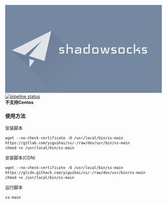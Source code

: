 ![alt text](pictures/banner.webp "Shadowsocks")  
[![pipeline status](https://gitlab.com/yiguihai/ss/badges/dev/pipeline.svg)](https://gitlab.com/yiguihai/ss/-/commits/dev)  
**不支持Centos**  
### 使用方法
安装脚本
```Shell
wget --no-check-certificate -O /usr/local/bin/ss-main https://gitlab.com/yiguihai/ss/-/raw/dev/usr/bin/ss-main
chmod +x /usr/local/bin/ss-main
```
安装脚本(CDN)
```Shell
wget --no-check-certificate -O /usr/local/bin/ss-main https://glcdn.githack.com/yiguihai/ss/-/raw/dev/usr/bin/ss-main
chmod +x /usr/local/bin/ss-main
```
运行脚本
```Shell
ss-main
```
